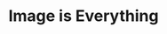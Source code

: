 ---
ee_id_show: '207'
site: '1'
type: '5'
title: Image is Everything
url: image-is-everything
year: '2010'
venue: Galerie Thaddaeus Ropac
state_country: Paris
pitch: 'First show of all new work I did with leaving the lights on in the gallery.
  Took the title from the Agassi book I was reading at the time. Highly recommended
  (the book)! '
ps: ''
imgs: Ropac-Paris-2010-11-install-1-database-GR.jpg,Ropac-Paris-2010-11-install-2-database-GR.jpg,Ropac-Paris-2010-11-install-3-database-GR.jpg
things: "[72] 2010-003 Theres Always One At Every Party - 2010-003-theres-always-one-at-every-party,[144]
  2010-076 Sports Products - 2010-076-sports-products,[145] 2010-077 Sports Products
  - 2010-077-sports-products,[146] 2010-078 Sports Products - 2010-078-sports-products,[147]
  2010-079 Skipping Stones - 2010-079-skipping-stones,[149] 2010-081 Hello World -
  2010-081-hello-world,[152] 2010-085 Since U Been Gone - 2010-085-since-u-been-gone,[151]
  2010-089 Timeless Standards - 2010-089-timeless-standards-4,[150] 2010-087 Timeless
  Standards - 2010-087-timeless-standards-2,[153] 2010-092 Timeless Standards - 2010-092-timeless-standards-7,[154]
  2010-093 Timeless Standards - 2010-093-timeless-standards-8,[97] 2010-021 Bronzer
  Flash! - 2010-021-bronzer-flash,[141] 2010-044 Photoshop CS - 2010-044-photoshop-cs,[142]
  2010-045 Photoshop CS - 2010-045-photoshop-cs,[140] 2010-046 Photoshop CS - 2010-046-photoshop-cs,[143]
  2010-047 Photoshop CS - 2010-047-photoshop-cs"
layout: shows
---